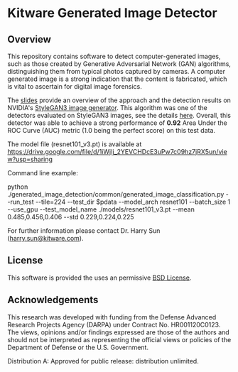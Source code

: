 # Kitware Generated Image Detector

## Overview

This repository contains software to detect computer-generated images, such as those created by Generative Adversarial Network (GAN) algorithms, distinguishing them from typical photos captured by cameras. A computer generated image is a strong indication that the content is fabricated, which is vital to ascertain for digital image forensics. 

The [slides](doc/kitware_SG3_generated.pdf) provide an overview of the approach and the detection results on NVIDIA's [StyleGAN3 image generator](https://github.com/NVlabs/stylegan3). This algorithm was one of the detectors evaluated on StyleGAN3 images, see the details [here](https://github.com/NVlabs/stylegan3-detector#results). Overall, this detector was able to achieve a strong performance of **0.92** Area Under the ROC Curve (AUC) metric (1.0 being the perfect score) on this test data.

The model file (resnet101_v3.pt) is available at
https://drive.google.com/file/d/1iWjIj_2YEVCHDcE3uPw7c09hz7jRX5un/view?usp=sharing

Command line example:

python ./generated_image_detection/common/generated_image_classification.py --run_test --tile=224 --test_dir $pdata --model_arch resnet101 --batch_size 1 --use_gpu --test_model_name ./models/resnet101_v3.pt --mean 0.485,0.456,0.406 --std 0.229,0.224,0.225


For further information please contact Dr. Harry Sun (<harry.sun@kitware.com>).

## License
This software is provided the uses an permissive [BSD License](LICENSE).

## Acknowledgements
This research was developed with funding from the Defense Advanced Research Projects Agency (DARPA) under Contract No. HR001120C0123. The views, opinions and/or findings expressed are those of the authors and should not be interpreted as representing the official views or policies of the Department of Defense or the U.S. Government.

Distribution A: Approved for public release: distribution unlimited.
